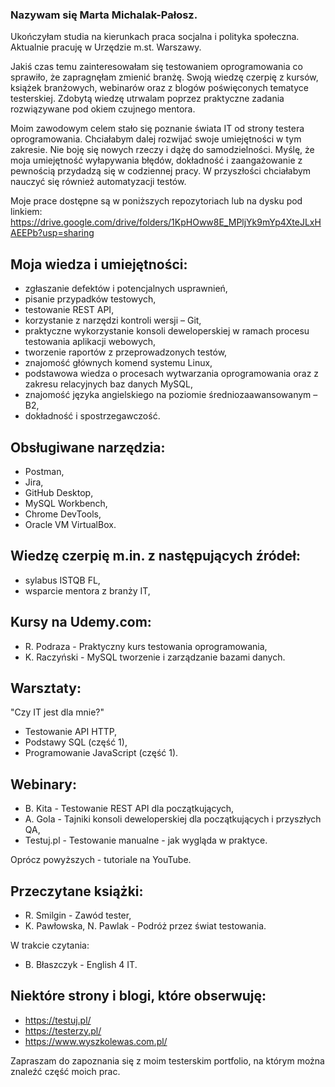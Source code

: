 ### Nazywam się Marta Michalak-Pałosz. 

Ukończyłam studia na kierunkach praca socjalna i polityka społeczna. Aktualnie pracuję w Urzędzie m.st. Warszawy. 

Jakiś czas temu zainteresowałam się testowaniem oprogramowania co sprawiło, że zapragnęłam zmienić branżę. Swoją wiedzę czerpię z kursów, książek branżowych, webinarów oraz z blogów poświęconych tematyce testerskiej. Zdobytą wiedzę utrwalam poprzez praktyczne zadania rozwiązywane pod okiem czujnego mentora. 

Moim zawodowym celem stało się poznanie świata IT od strony testera oprogramowania. Chciałabym dalej rozwijać swoje umiejętności w tym zakresie. Nie boję się nowych rzeczy i dążę do samodzielności. Myślę, że moja umiejętność wyłapywania błędów, dokładność i zaangażowanie z pewnością przydadzą się w codziennej pracy. W przyszłości chciałabym nauczyć się również automatyzacji testów.

Moje prace dostępne są w poniższych repozytoriach lub na dysku pod linkiem: https://drive.google.com/drive/folders/1KpHOww8E_MPljYk9mYp4XteJLxHAEEPb?usp=sharing


## Moja wiedza i umiejętności:
- zgłaszanie defektów i potencjalnych usprawnień,
- pisanie przypadków testowych,
- testowanie REST API,
- korzystanie z narzędzi kontroli wersji – Git,
- praktyczne wykorzystanie konsoli deweloperskiej w ramach procesu testowania aplikacji webowych,
- tworzenie raportów z przeprowadzonych testów,
- znajomość głównych komend systemu Linux,
- podstawowa wiedza o procesach wytwarzania oprogramowania oraz z zakresu relacyjnych baz danych MySQL,
- znajomość języka angielskiego na poziomie średniozaawansowanym – B2,
- dokładność i spostrzegawczość.

## Obsługiwane narzędzia:
- Postman,
- Jira,
- GitHub Desktop,
- MySQL Workbench,
- Chrome DevTools,
- Oracle VM VirtualBox.

## Wiedzę czerpię m.in. z następujących źródeł:
- sylabus ISTQB FL,
- wsparcie mentora z branży IT,

## Kursy na Udemy.com:
- R. Podraza - Praktyczny kurs testowania oprogramowania,
- K. Raczyński - MySQL tworzenie i zarządzanie bazami danych.

## Warsztaty:
"Czy IT jest dla mnie?"
  - Testowanie API HTTP,
  - Podstawy SQL (część 1),
  - Programowanie JavaScript (część 1).

## Webinary:
- B. Kita - Testowanie REST API dla początkujących,
- A. Gola - Tajniki konsoli deweloperskiej dla początkujących i przyszłych QA,
- Testuj.pl - Testowanie manualne - jak wygląda w praktyce.

Oprócz powyższych - tutoriale na YouTube. 

## Przeczytane książki:
- R. Smilgin - Zawód tester,
- K. Pawłowska, N. Pawlak - Podróż przez świat testowania.

W trakcie czytania:
- B. Błaszczyk - English 4 IT.


## Niektóre strony i blogi, które obserwuję:
- https://testuj.pl/
- https://testerzy.pl/
- https://www.wyszkolewas.com.pl/


Zapraszam do zapoznania się z moim testerskim portfolio, na którym można znaleźć część moich prac.
